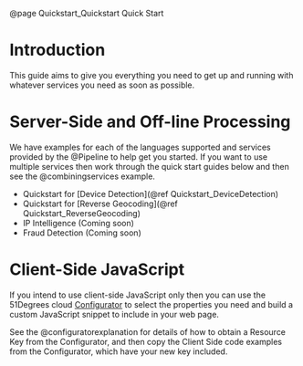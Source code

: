 @page Quickstart_Quickstart Quick Start

# Introduction

This guide aims to give you everything you need to get up and running with whatever services 
you need as soon as possible.

# Server-Side and Off-line Processing

We have examples for each of the languages supported and services provided
by the @Pipeline to help get you started.
If you want to use multiple services then work through the quick start guides 
below and then see the @combiningservices example.

- Quickstart for [Device Detection](@ref Quickstart_DeviceDetection)
- Quickstart for [Reverse Geocoding](@ref Quickstart_ReverseGeocoding)
- IP Intelligence (Coming soon)
- Fraud Detection (Coming soon)

# Client-Side JavaScript

If you intend to use client-side JavaScript only then you can use the 51Degrees cloud 
[Configurator](https://configure.51degrees.com/) to select the properties you need and
build a custom JavaScript snippet to include in your web page.

See the @configuratorexplanation for details of how to obtain a Resource Key from the
Configurator, and then copy the Client Side code examples from the Configurator, which
have your new key included.

